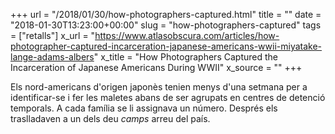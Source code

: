 +++
url = "/2018/01/30/how-photographers-captured.html"
title = ""
date = "2018-01-30T13:23:00+00:00"
slug = "how-photographers-captured"
tags = ["retalls"]
x_url = "https://www.atlasobscura.com/articles/how-photographer-captured-incarceration-japanese-americans-wwii-miyatake-lange-adams-albers"
x_title = "How Photographers Captured the Incarceration of Japanese Americans During WWII"
x_source = ""
+++


Els nord-americans d'origen japonès tenien menys d'una setmana per a identificar-se i fer les maletes abans de ser agrupats en centres de detenció temporals. A cada família se li assignava un número. Després els traslladaven a un dels deu *camps* arreu del país.

